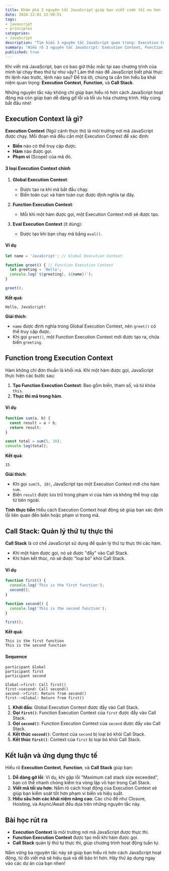 ```yaml
---
title: Khám phá 3 nguyên tắc JavaScript giúp bạn viết code tối ưu hơn
date: 2024-12-01 12:50:51
tags:
- javascript
- principles
categories:
- JavaScript
description: "Tìm hiểu 3 nguyên tắc JavaScript quan trọng: Execution Context, Function, Call Stack để viết mã hiệu quả và dễ bảo trì."
summary: "Hiểu rõ 3 nguyên tắc JavaScript: Execution Context, Function, Call Stack."
published: true
---
```


<!-- toc -->

Khi viết mã JavaScript, bạn có bao giờ thắc mắc tại sao chương trình của mình lại chạy theo thứ tự như vậy? Làm thế nào để JavaScript biết phải thực thi lệnh nào trước, lệnh nào sau? Để trả lời, chúng ta cần tìm hiểu ba khái niệm quan trọng: **Execution Context**, **Function**, và **Call Stack**.

Những nguyên tắc này không chỉ giúp bạn hiểu rõ hơn cách JavaScript hoạt động mà còn giúp bạn dễ dàng gỡ lỗi và tối ưu hóa chương trình. Hãy cùng bắt đầu nhé!

## Execution Context là gì?

**Execution Context** (Ngữ cảnh thực thi) là môi trường nơi mã JavaScript được chạy. Mỗi đoạn mã đều cần một Execution Context để xác định:

- **Biến** nào có thể truy cập được.
- **Hàm** nào được gọi.
- **Phạm vi** (Scope) của mã đó.

#### 3 loại Execution Context chính
1. **Global Execution Context**:
   - Được tạo ra khi mã bắt đầu chạy.
   - Biến toàn cục và hàm toàn cục được định nghĩa tại đây.

2. **Function Execution Context**:
   - Mỗi khi một hàm được gọi, một Execution Context mới sẽ được tạo.

3. **Eval Execution Context** (ít dùng):
   - Được tạo khi bạn chạy mã bằng `eval()`.

#### Ví dụ

```javascript
let name = 'JavaScript'; // Global Execution Context

function greet() { // Function Execution Context
  let greeting = 'Hello';
  console.log(`${greeting}, ${name}!`);
}

greet();
```

**Kết quả**:
```
Hello, JavaScript!
```

**Giải thích**:
- `name` được định nghĩa trong Global Execution Context, nên `greet()` có thể truy cập được.
- Khi gọi `greet()`, một Function Execution Context mới được tạo ra, chứa biến `greeting`.

## Function trong Execution Context

Hàm không chỉ đơn thuần là khối mã. Khi một hàm được gọi, JavaScript thực hiện các bước sau:

1. **Tạo Function Execution Context**: Bao gồm biến, tham số, và từ khóa `this`.
2. **Thực thi mã trong hàm**.

#### Ví dụ

```javascript
function sum(a, b) {
  const result = a + b;
  return result;
}

const total = sum(5, 10);
console.log(total);
```

**Kết quả**:
```
15
```

**Giải thích**:
- Khi gọi `sum(5, 10)`, JavaScript tạo một Execution Context mới cho hàm `sum`.
- Biến `result` được lưu trữ trong phạm vi của hàm và không thể truy cập từ bên ngoài.

**Tính thực tiễn**
Hiểu cách Execution Context hoạt động sẽ giúp bạn xác định lỗi liên quan đến biến hoặc phạm vi trong mã.

## Call Stack: Quản lý thứ tự thực thi

**Call Stack** là cơ chế JavaScript sử dụng để quản lý thứ tự thực thi các hàm.

- Khi một hàm được gọi, nó sẽ được "đẩy" vào Call Stack.
- Khi hàm kết thúc, nó sẽ được "loại bỏ" khỏi Call Stack.

#### Ví dụ

```javascript
function first() {
  console.log('This is the first function');
  second();
}

function second() {
  console.log('This is the second function');
}

first();
```

**Kết quả**:
```
This is the first function
This is the second function
```

#### Sequence

```sequence
participant Global
participant first
participant second

Global->first: Call first()
first->second: Call second()
second-->first: Return from second()
first-->Global: Return from first()
```

1. **Khởi đầu**: Global Execution Context được đẩy vào Call Stack.
2. **Gọi `first()`**: Function Execution Context của `first` được đẩy vào Call Stack.
3. **Gọi `second()`**: Function Execution Context của `second` được đẩy vào Call Stack.
4. **Kết thúc `second()`**: Context của `second` bị loại bỏ khỏi Call Stack.
5. **Kết thúc `first()`**: Context của `first` bị loại bỏ khỏi Call Stack.

## Kết luận và ứng dụng thực tế

Hiểu rõ **Execution Context**, **Function**, và **Call Stack** giúp bạn:

1. **Dễ dàng gỡ lỗi**: Ví dụ, khi gặp lỗi "Maximum call stack size exceeded", bạn có thể nhanh chóng kiểm tra vòng lặp vô hạn trong Call Stack.
2. **Viết mã tối ưu hơn**: Nắm rõ cách hoạt động của Execution Context sẽ giúp bạn kiểm soát tốt hơn phạm vi biến và hiệu suất.
3. **Hiểu sâu hơn các khái niệm nâng cao**: Các chủ đề như Closure, Hoisting, và Async/Await đều dựa trên những nguyên tắc này.

## Bài học rút ra

- **Execution Context** là môi trường nơi mã JavaScript được thực thi.
- **Function Execution Context** được tạo mỗi khi hàm được gọi.
- **Call Stack** quản lý thứ tự thực thi, giúp chương trình hoạt động tuần tự.

Nắm vững ba nguyên tắc này sẽ giúp bạn hiểu rõ hơn cách JavaScript hoạt động, từ đó viết mã sẽ hiệu quả và dễ bảo trì hơn. Hãy thử áp dụng ngay vào các dự án của bạn nhen!
